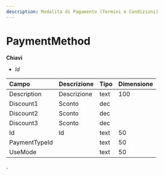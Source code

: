 ```yaml
---
description: Modalità di Pagamento (Termini e Condizioni)
---
```


# PaymentMethod

**Chiavi**

* _Id_

| Campo | Descrizione | Tipo | Dimensione |
| :--- | :--- | :--- | :--- |
| Description | Descrizione | text | 100 |
| Discount1 | Sconto | dec |  |
| Discount2 | Sconto | dec |  |
| Discount3 | Sconto | dec |  |
| Id | Id | text | 50 |
| PaymentTypeId |  | text | 50 |
| UseMode |  | text | 50 |
.